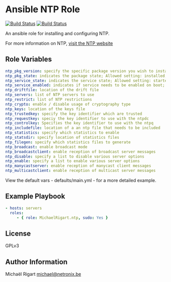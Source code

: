 Ansible NTP Role
================
[![Build Status](https://semaphoreci.com/api/v1/projects/f88d8675-d744-492e-911d-0ff92d987107/461763/badge.svg)](https://semaphoreci.com/michaelrigart/ansible-role-ntp) [![Build Status](https://travis-ci.org/michaelrigart/ansible-role-ntp.svg?branch=master)](https://travis-ci.org/michaelrigart/ansible-role-ntp)

An ansible role for installing and configuring NTP.

For more information on NTP, [visit the NTP website](http://www.ntp.org)


Role Variables
--------------

```yaml
ntp_pkg_version: specify the specific package version you wish to install
ntp_pkg_state: indicates the package state; Allowed setting: installed, latest. When specifying a version, the state will be forced to installed. When omitting the variable or leaving it empty it will install the package as specified by the state variable
ntp_service_state: indicates the service state; Allowed setting: started, stopped
ntp_service_enabled: indicates if service needs to be enabled on boot; Allowed settings: yes, no
ntp_driftfile: location of the drift file
ntp_servers: list of NTP servers to use
ntp_restrict: list of NTP restrictions
ntp_crypto: enable / disable usage of cryptography type
ntp_keys: location of the keys file
ntp_trustedkey: specify the key identifier which are trusted
ntp_requestkey: speciy the key identifier to use with the ntpdc
ntp_controlkey: Specifies the key identifier to use with the ntpq
ntp_includefile: location of a an ntp file that needs to be included
ntp_statistics: specify which statistics to enable
ntp_statsdir: specify location of statistics files
ntp_filegen: specify which statistics files to generate
ntp_broadcast: enable broadcast mode
ntp_broadcastclient: enable reception of broadcast server messages
ntp_disable: specify a list to disable various server options
ntp_enable: specify a list to enable various server options
ntp_manycastserver: enable reception of manycast client messages
ntp_multicastclient: enable reception of multicast server messages
```

View the default vars - defaults/main.yml - for a more detailed example.

Example Playbook
-------------------------

```yaml
- hosts: servers
  roles:
     - { role: MichaelRigart.ntp, sudo: Yes }
```

License
-------

GPLv3

Author Information
------------------

Michaël Rigart <michael@netronix.be>
